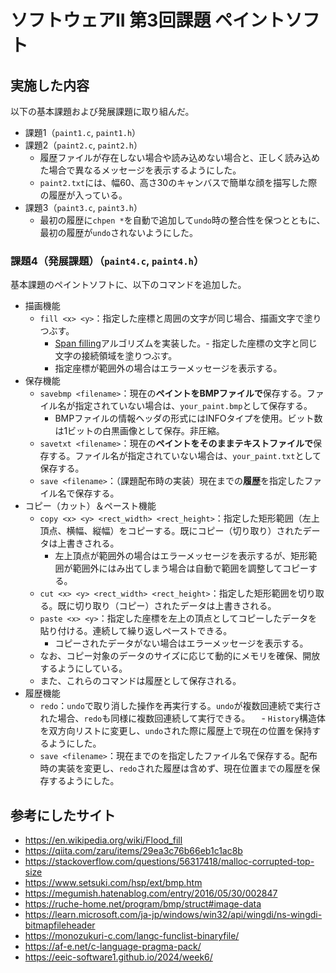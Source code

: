 # ソフトウェアII 第3回課題 ペイントソフト

## 実施した内容

以下の基本課題および発展課題に取り組んだ。

- 課題1（`paint1.c`, `paint1.h`）
- 課題2（`paint2.c`, `paint2.h`）
  - 履歴ファイルが存在しない場合や読み込めない場合と、正しく読み込めた場合で異なるメッセージを表示するようにした。
  - `paint2.txt`には、幅60、高さ30のキャンバスで簡単な顔を描写した際の履歴が入っている。
- 課題3（`paint3.c`, `paint3.h`）
  - 最初の履歴に`chpen *`を自動で追加して`undo`時の整合性を保つとともに、最初の履歴が`undo`されないようにした。

### 課題4（発展課題）（`paint4.c`, `paint4.h`）

基本課題のペイントソフトに、以下のコマンドを追加した。

- 描画機能
  - `fill <x> <y>`：指定した座標と周囲の文字が同じ場合、描画文字で塗りつぶす。
    - [Span filling](https://en.wikipedia.org/wiki/Flood_fill#Span_filling)アルゴリズムを実装した。- 指定した座標の文字と同じ文字の接続領域を塗りつぶす。
    - 指定座標が範囲外の場合はエラーメッセージを表示する。
- 保存機能
  - `savebmp <filename>`：現在の**ペイントをBMPファイルで**保存する。ファイル名が指定されていない場合は、`your_paint.bmp`として保存する。
    - BMPファイルの情報ヘッダの形式にはINFOタイプを使用。ビット数は1ビットの白黒画像として保存。非圧縮。
  - `savetxt <filename>`：現在の**ペイントをそのままテキストファイルで**保存する。ファイル名が指定されていない場合は、`your_paint.txt`として保存する。
  - `save <filename>`：（課題配布時の実装）現在までの**履歴**を指定したファイル名で保存する。
- コピー（カット）＆ペースト機能
  - `copy <x> <y> <rect_width> <rect_height>`：指定した矩形範囲（左上頂点、横幅、縦幅）をコピーする。既にコピー（切り取り）されたデータは上書きされる。
    - 左上頂点が範囲外の場合はエラーメッセージを表示するが、矩形範囲が範囲外にはみ出てしまう場合は自動で範囲を調整してコピーする。
  - `cut <x> <y> <rect_width> <rect_height>`：指定した矩形範囲を切り取る。既に切り取り（コピー）されたデータは上書きされる。
  - `paste <x> <y>`：指定した座標を左上の頂点としてコピーしたデータを貼り付ける。連続して繰り返しペーストできる。
    - コピーされたデータがない場合はエラーメッセージを表示する。
  - なお、コピー対象のデータのサイズに応じて動的にメモリを確保、開放するようにしている。
  - また、これらのコマンドは履歴として保存される。
- 履歴機能
  - `redo`：`undo`で取り消した操作を再実行する。`undo`が複数回連続で実行された場合、`redo`も同様に複数回連続して実行できる。
  　- `History`構造体を双方向リストに変更し、`undo`された際に履歴上で現在の位置を保持するようにした。
  - `save <filename>`：現在までのを指定したファイル名で保存する。配布時の実装を変更し、`redo`された履歴は含めず、現在位置までの履歴を保存するようにした。

## 参考にしたサイト

- https://en.wikipedia.org/wiki/Flood_fill
- https://qiita.com/zaru/items/29ea3c76b66eb1c1ac8b
- https://stackoverflow.com/questions/56317418/malloc-corrupted-top-size
- https://www.setsuki.com/hsp/ext/bmp.htm
- https://megumish.hatenablog.com/entry/2016/05/30/002847
- https://ruche-home.net/program/bmp/struct#image-data
- https://learn.microsoft.com/ja-jp/windows/win32/api/wingdi/ns-wingdi-bitmapfileheader
- https://monozukuri-c.com/langc-funclist-binaryfile/
- https://af-e.net/c-language-pragma-pack/
- https://eeic-software1.github.io/2024/week6/
